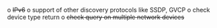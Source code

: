 o <del>IPv6</del>
o support of other discovery protocols like SSDP, GVCP
o check device type return
o <del>check query on multiple network devices</del>
